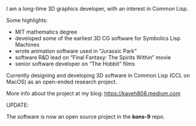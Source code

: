 I am a long-time 3D graphics developer, with an interest in Common Lisp.

Some highlights:
- MIT mathematics degree
- developed some of the earliest 3D CG software for Symbolics Lisp Machines
- wrote animation software used in “Jurassic Park”
- software R&D lead on “Final Fantasy: The Spirits Within” movie
- senior software developer on “The Hobbit” films

Currently designing and developing 3D software in Common Lisp (CCL on MacOS) as an open-ended research project.

More info about the project at my blog: https://kaveh808.medium.com

UPDATE:

The software is now an open source project in the **kons-9** repo.

<!---
kaveh808/kaveh808 is a ✨ special ✨ repository because its `README.md` (this file) appears on your GitHub profile.
You can click the Preview link to take a look at your changes.
--->
